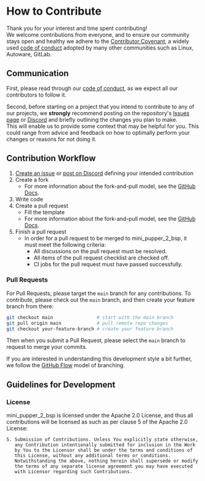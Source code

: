# How to Contribute

Thank you for your interest and time spent contributing!  
We welcome contributions from everyone, and to ensure our community stays open and healthy
we adhere to the [Contributor Covenant](https://www.contributor-covenant.org/), a widely
used [code of conduct](./CODE_OF_CONDUCT.md) adopted by many other communities such as
Linux, Autoware, GitLab.

## Communication

First, please read through our [code of conduct](./CODE_OF_CONDUCT.md),
as we expect all our contributors to follow it.

Second, before starting on a project that you intend to contribute to any of our
projects, we **strongly** recommend posting on the repository's
[Issues page](https://github.com/mangdangroboticsclub/mini_pupper_2_bsp/issues) or
[Discord](https://discord.gg/xJdt3dHBVw) and
briefly outlining the changes you plan to make.  
This will enable us to provide
some context that may be helpful for you. This could range from advice and
feedback on how to optimally perform your changes or reasons for not doing it.

## Contribution Workflow

1. [Create an issue](https://github.com/mangdangroboticsclub/mini_pupper_2_bsp/issues) or [post on Discord](https://discord.gg/xJdt3dHBVw) defining your intended contribution
2. Create a fork
    * For more information about the fork-and-pull model, see the [GitHub Docs](https://docs.github.com/en/get-started/quickstart/contributing-to-projects?tool=webui&platform=linux).
3. Write code
4. Create a pull request
    * Fill the template
    * For more information about the fork-and-pull model, see the [GitHub Docs](https://docs.github.com/en/get-started/quickstart/contributing-to-projects?tool=webui&platform=linux).
5. Finish a pull request
    * In order for a pull request to be merged to mini_pupper_2_bsp, it must meet the following criteria:
        * All discussions on the pull request must be resolved.
        * All items of the pull request checklist are checked off.
        * CI jobs for the pull request must have passed successfully.

### Pull Requests

For Pull Requests, please target the `main` branch for any contributions.
To contribute, please check out the `main` branch, and then create your feature
branch from there:

```sh
git checkout main                # start with the main branch
git pull origin main             # pull remote repo changes
git checkout your-feature-branch # create your feature branch
```
Then when you submit a Pull Request, please select the `main` branch to request
to merge your commits.

If you are interested in understanding this development style a bit further,
we follow the [GitHub Flow](https://docs.github.com/en/get-started/quickstart/github-flow)
model of branching.

## Guidelines for Development

### License

mini_pupper_2_bsp is licensed under the Apache 2.0 License, and thus all contributions will be licensed as such
as per clause 5 of the Apache 2.0 License:

~~~
5. Submission of Contributions. Unless You explicitly state otherwise,
   any Contribution intentionally submitted for inclusion in the Work
   by You to the Licensor shall be under the terms and conditions of
   this License, without any additional terms or conditions.
   Notwithstanding the above, nothing herein shall supersede or modify
   the terms of any separate license agreement you may have executed
   with Licensor regarding such Contributions.
~~~
